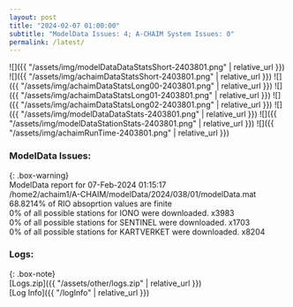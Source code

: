 ```yaml
---
layout: post
title: "2024-02-07 01:00:00"
subtitle: "ModelData Issues: 4; A-CHAIM System Issues: 0"
permalink: /latest/
---
```


![]({{ "/assets/img/modelDataDataStatsShort-2403801.png" | relative_url }})
![]({{ "/assets/img/achaimDataStatsShort-2403801.png" | relative_url }})
![]({{ "/assets/img/achaimDataStatsLong00-2403801.png" | relative_url }})
![]({{ "/assets/img/achaimDataStatsLong01-2403801.png" | relative_url }})
![]({{ "/assets/img/achaimDataStatsLong02-2403801.png" | relative_url }})
![]({{ "/assets/img/modelDataDataStats-2403801.png" | relative_url }})
![]({{ "/assets/img/modelDataStationStats-2403801.png" | relative_url }})
![]({{ "/assets/img/achaimRunTime-2403801.png" | relative_url }})


### ModelData Issues:  
  
{: .box-warning}  
 ModelData report for 07-Feb-2024 01:15:17   
 /home2/achaim1/A-CHAIM/modelData/2024/038/01/modelData.mat   
 68.8214% of RIO absoprtion values are finite   
 0% of all possible stations for IONO were downloaded. x3983   
 0% of all possible stations for SENTINEL were downloaded. x1703   
 0% of all possible stations for KARTVERKET were downloaded. x8204   
  


### Logs:  
  
{: .box-note}  
[Logs.zip]({{ "/assets/other/logs.zip" | relative_url }})  
[Log Info]({{ "/logInfo" | relative_url }})  
